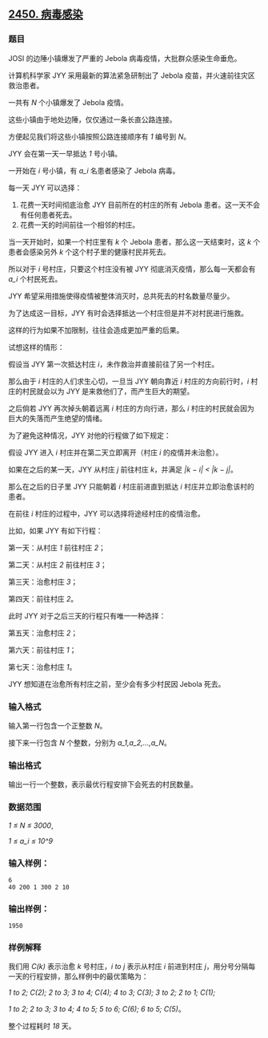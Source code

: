 ## [2450. 病毒感染](https://www.acwing.com/problem/content/2452/)

### 题目

JOSI 的边陲小镇爆发了严重的 Jebola 病毒疫情，大批群众感染生命垂危。

计算机科学家 JYY 采用最新的算法紧急研制出了 Jebola 疫苗，并火速前往灾区救治患者。

一共有 *N* 个小镇爆发了 Jebola 疫情。

这些小镇由于地处边陲，仅仅通过一条长直公路连接。

方便起见我们将这些小镇按照公路连接顺序有 *1* 编号到 *N*。

JYY 会在第一天一早抵达 *1* 号小镇。

一开始在 *i* 号小镇，有 *a_i* 名患者感染了 Jebola 病毒。

每一天 JYY 可以选择：

1. 花费一天时间彻底治愈 JYY 目前所在的村庄的所有 Jebola 患者。这一天不会有任何患者死去。
2. 花费一天的时间前往一个相邻的村庄。

当一天开始时，如果一个村庄里有 *k* 个 Jebola 患者，那么这一天结束时，这 *k* 个患者会感染另外 *k* 个这个村子里的健康村民并死去。

所以对于 *i* 号村庄，只要这个村庄没有被 JYY 彻底消灭疫情，那么每一天都会有 *a_i* 个村民死去。

JYY 希望采用措施使得疫情被整体消灭时，总共死去的村名数量尽量少。

为了达成这一目标，JYY 有时会选择抵达一个村庄但是并不对村民进行施救。

这样的行为如果不加限制，往往会造成更加严重的后果。

试想这样的情形：

假设当 JYY 第一次抵达村庄 *i*，未作救治并直接前往了另一个村庄。

那么由于 *i* 村庄的人们求生心切，一旦当 JYY 朝向靠近 *i* 村庄的方向前行时，*i* 村庄的村民就会以为 JYY 是来救他们了，而产生巨大的期望。

之后倘若 JYY 再次掉头朝着远离 *i* 村庄的方向行进，那么 *i* 村庄的村民就会因为巨大的失落而产生绝望的情绪。

为了避免这种情况，JYY 对他的行程做了如下规定：

假设 JYY 进入 *i* 村庄并在第二天立即离开（村庄 *i* 的疫情并未治愈）。

如果在之后的某一天，JYY 从村庄 *j* 前往村庄 *k*，并满足 *|k − i| < |k − j|*。

那么在之后的日子里 JYY 只能朝着 *i* 村庄前进直到抵达 *i* 村庄并立即治愈该村的患者。

在前往 *i* 村庄的过程中，JYY 可以选择将途经村庄的疫情治愈。

比如，如果 JYY 有如下行程：

第一天：从村庄 *1* 前往村庄 *2*；

第二天：从村庄 *2* 前往村庄 *3*；

第三天：治愈村庄 *3*；

第四天：前往村庄 *2*。

此时 JYY 对于之后三天的行程只有唯一一种选择：

第五天：治愈村庄 *2*；

第六天：前往村庄 *1*；

第七天：治愈村庄 *1*。

JYY 想知道在治愈所有村庄之前，至少会有多少村民因 Jebola 死去。

### 输入格式

输入第一行包含一个正整数 *N*。

接下来一行包含 *N* 个整数，分别为 *a_1,a_2,…,a_N*。

### 输出格式

输出一行一个整数，表示最优行程安排下会死去的村民数量。

### 数据范围

*1 ≤ N ≤ 3000*,

*1 ≤ a_i ≤ 10^9*

### 输入样例：

```
6
40 200 1 300 2 10
```

### 输出样例：

```
1950
```

### 样例解释

我们用 *C(k)* 表示治愈 *k* 号村庄，*i to j* 表示从村庄 *i* 前进到村庄 *j*，用分号分隔每一天的行程安排，那么样例中的最优策略为：

*1 to 2; C(2); 2 to 3; 3 to 4; C(4); 4 to 3; C(3); 3 to 2; 2 to 1; C(1);*

*1 to 2; 2 to 3; 3 to 4; 4 to 5; 5 to 6; C(6); 6 to 5; C(5)*。

整个过程耗时 *18* 天。
